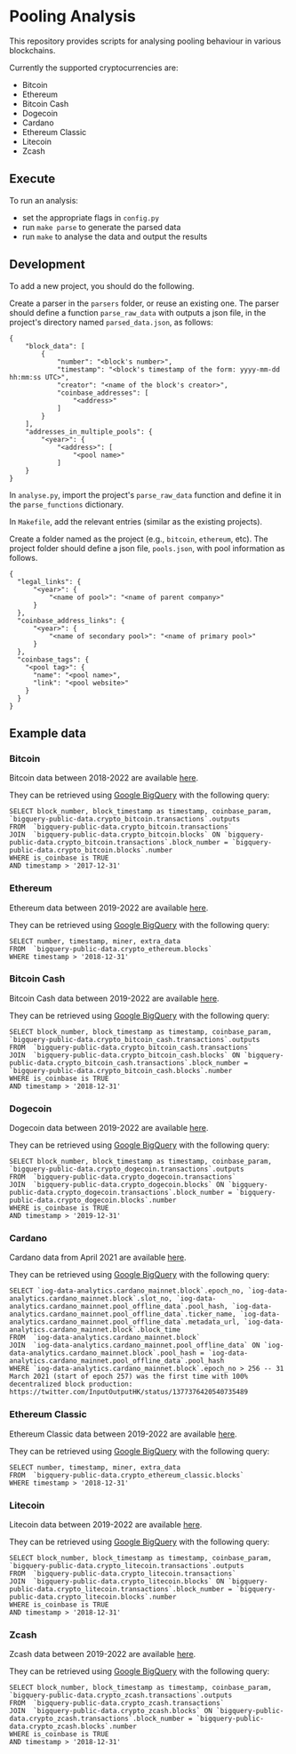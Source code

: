 # Pooling Analysis

This repository provides scripts for analysing pooling behaviour in various blockchains.

Currently the supported cryptocurrencies are:
- Bitcoin
- Ethereum
- Bitcoin Cash
- Dogecoin
- Cardano
- Ethereum Classic
- Litecoin
- Zcash

## Execute

To run an analysis:
- set the appropriate flags in `config.py`
- run `make parse` to generate the parsed data
- run `make` to analyse the data and output the results

## Development

To add a new project, you should do the following.

Create a parser in the `parsers` folder, or reuse an existing one. The parser should define a function `parse_raw_data` with outputs a json file, in the project's directory named `parsed_data.json`, as follows:

```
{
    "block_data": [
        {
            "number": "<block's number>",
            "timestamp": "<block's timestamp of the form: yyyy-mm-dd hh:mm:ss UTC>",
            "creator": "<name of the block's creator>",
            "coinbase_addresses": [
                "<address>"
            ]
        }
    ],
    "addresses_in_multiple_pools": {
        "<year>": {
            "<address>": [
                "<pool name>"
            ]
    }
}
```

In `analyse.py`, import the project's `parse_raw_data` function and define it in the `parse_functions` dictionary.

In `Makefile`, add the relevant entries (similar as the existing projects).

Create a folder named as the project (e.g., `bitcoin`, `ethereum`, etc). The project folder should define a json file, `pools.json`,  with pool information as follows.

```
{
  "legal_links": {
      "<year>": {
          "<name of pool>": "<name of parent company>"
      }
  },
  "coinbase_address_links": {
      "<year>": {
          "<name of secondary pool>": "<name of primary pool>"
      }
  },
  "coinbase_tags": {
    "<pool tag>": {
      "name": "<pool name>",
      "link": "<pool website>"
    }
  }
}
```

## Example data

### Bitcoin

Bitcoin data between 2018-2022 are available [here](https://drive.google.com/file/d/1D4Q0o5nARvUvTinSNcIt3yxwjZko-Twn/view?usp=sharing).

They can be retrieved using [Google BigQuery](https://console.cloud.google.com/bigquery) with the following query:

```
SELECT block_number, block_timestamp as timestamp, coinbase_param, `bigquery-public-data.crypto_bitcoin.transactions`.outputs
FROM  `bigquery-public-data.crypto_bitcoin.transactions`
JOIN  `bigquery-public-data.crypto_bitcoin.blocks` ON `bigquery-public-data.crypto_bitcoin.transactions`.block_number = `bigquery-public-data.crypto_bitcoin.blocks`.number
WHERE is_coinbase is TRUE
AND timestamp > '2017-12-31'
```

### Ethereum

Ethereum data between 2019-2022 are available [here](https://drive.google.com/file/d/1yh0hX_0_VesGxqraPd-qM1aSVNMqH63w/view).

They can be retrieved using [Google BigQuery](https://console.cloud.google.com/bigquery) with the following query:

```
SELECT number, timestamp, miner, extra_data
FROM  `bigquery-public-data.crypto_ethereum.blocks`
WHERE timestamp > '2018-12-31'
```

### Bitcoin Cash

Bitcoin Cash data between 2019-2022 are available [here](https://drive.google.com/file/d/1ufi1BikyJ57RAagScayo8F_WcdHqScf8/view?usp=sharing).

They can be retrieved using [Google BigQuery](https://console.cloud.google.com/bigquery) with the following query:

```
SELECT block_number, block_timestamp as timestamp, coinbase_param, `bigquery-public-data.crypto_bitcoin_cash.transactions`.outputs
FROM  `bigquery-public-data.crypto_bitcoin_cash.transactions`
JOIN  `bigquery-public-data.crypto_bitcoin_cash.blocks` ON `bigquery-public-data.crypto_bitcoin_cash.transactions`.block_number = `bigquery-public-data.crypto_bitcoin_cash.blocks`.number
WHERE is_coinbase is TRUE
AND timestamp > '2018-12-31'
```

### Dogecoin

Dogecoin data between 2019-2022 are available [here](https://drive.google.com/file/d/1twiMtddYK7CMFdDUdPuKq5nfcERt_wrd/view?usp=sharing).

They can be retrieved using [Google BigQuery](https://console.cloud.google.com/bigquery) with the following query:

```
SELECT block_number, block_timestamp as timestamp, coinbase_param, `bigquery-public-data.crypto_dogecoin.transactions`.outputs
FROM  `bigquery-public-data.crypto_dogecoin.transactions`
JOIN  `bigquery-public-data.crypto_dogecoin.blocks` ON `bigquery-public-data.crypto_dogecoin.transactions`.block_number = `bigquery-public-data.crypto_dogecoin.blocks`.number
WHERE is_coinbase is TRUE
AND timestamp > '2019-12-31'
```

### Cardano

Cardano data from April 2021 are available [here](https://drive.google.com/file/d/1pkuciKw0zFsOHpCAP4BURcJg-WM-VdmQ/view?usp=sharing).

They can be retrieved using [Google BigQuery](https://console.cloud.google.com/bigquery) with the following query:

```
SELECT `iog-data-analytics.cardano_mainnet.block`.epoch_no, `iog-data-analytics.cardano_mainnet.block`.slot_no, `iog-data-analytics.cardano_mainnet.pool_offline_data`.pool_hash, `iog-data-analytics.cardano_mainnet.pool_offline_data`.ticker_name, `iog-data-analytics.cardano_mainnet.pool_offline_data`.metadata_url, `iog-data-analytics.cardano_mainnet.block`.block_time
FROM  `iog-data-analytics.cardano_mainnet.block`
JOIN  `iog-data-analytics.cardano_mainnet.pool_offline_data` ON `iog-data-analytics.cardano_mainnet.block`.pool_hash = `iog-data-analytics.cardano_mainnet.pool_offline_data`.pool_hash
WHERE `iog-data-analytics.cardano_mainnet.block`.epoch_no > 256 -- 31 March 2021 (start of epoch 257) was the first time with 100% decentralized block production: https://twitter.com/InputOutputHK/status/1377376420540735489
```

### Ethereum Classic

Ethereum Classic data between 2019-2022 are available [here](https://drive.google.com/file/d/1FbOJT8fMOFC1grm3l1vlNfIHgI6psHnR/view?usp=sharing).

They can be retrieved using [Google BigQuery](https://console.cloud.google.com/bigquery) with the following query:

```
SELECT number, timestamp, miner, extra_data
FROM  `bigquery-public-data.crypto_ethereum_classic.blocks`
WHERE timestamp > '2018-12-31'
```

### Litecoin

Litecoin data between 2019-2022 are available [here](https://drive.google.com/file/d/19UURIwOKM45aLXX3M1lU4VHqGxJ1-NwU/view?usp=sharing).

They can be retrieved using [Google BigQuery](https://console.cloud.google.com/bigquery) with the following query:

```
SELECT block_number, block_timestamp as timestamp, coinbase_param, `bigquery-public-data.crypto_litecoin.transactions`.outputs
FROM  `bigquery-public-data.crypto_litecoin.transactions`
JOIN  `bigquery-public-data.crypto_litecoin.blocks` ON `bigquery-public-data.crypto_litecoin.transactions`.block_number = `bigquery-public-data.crypto_litecoin.blocks`.number
WHERE is_coinbase is TRUE
AND timestamp > '2018-12-31'
```

### Zcash

Zcash data between 2019-2022 are available [here](https://drive.google.com/file/d/1ede9TbCbu7eElQzNgBzHUBdAU-vpZVbC/view?usp=sharing).

They can be retrieved using [Google BigQuery](https://console.cloud.google.com/bigquery) with the following query:

```
SELECT block_number, block_timestamp as timestamp, coinbase_param, `bigquery-public-data.crypto_zcash.transactions`.outputs
FROM  `bigquery-public-data.crypto_zcash.transactions`
JOIN  `bigquery-public-data.crypto_zcash.blocks` ON `bigquery-public-data.crypto_zcash.transactions`.block_number = `bigquery-public-data.crypto_zcash.blocks`.number
WHERE is_coinbase is TRUE
AND timestamp > '2018-12-31'
```
